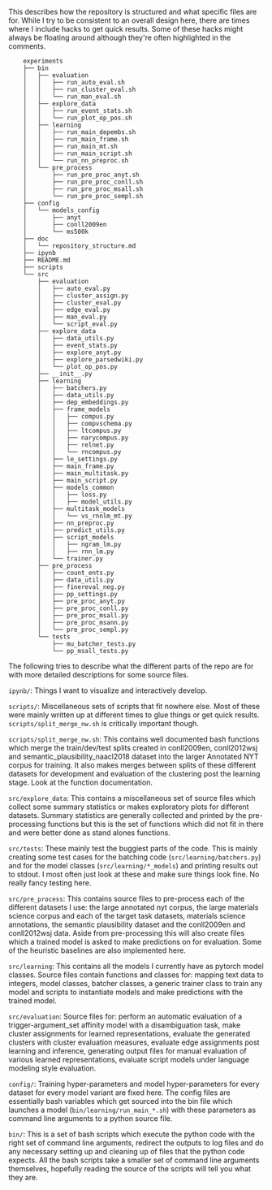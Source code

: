 This describes how the repository is structured and what specific files are for. While I try to be consistent to an overall design here, there are times where I include hacks to get quick results. Some of these hacks might always be floating around although they're often highlighted in the comments.

        experiments
        ├── bin
        │   ├── evaluation
        │   │   ├── run_auto_eval.sh
        │   │   ├── run_cluster_eval.sh
        │   │   └── run_man_eval.sh
        │   ├── explore_data
        │   │   ├── run_event_stats.sh
        │   │   └── run_plot_op_pos.sh
        │   ├── learning
        │   │   ├── run_main_depembs.sh
        │   │   ├── run_main_frame.sh
        │   │   ├── run_main_mt.sh
        │   │   ├── run_main_script.sh
        │   │   └── run_nn_preproc.sh
        │   └── pre_process
        │       ├── run_pre_proc_anyt.sh
        │       ├── run_pre_proc_conll.sh
        │       ├── run_pre_proc_msall.sh
        │       └── run_pre_proc_sempl.sh
        ├── config
        │   └── models_config
        │       ├── anyt
        │       ├── conll2009en
        │       └── ms500k
        ├── doc
        │   └── repository_structure.md
        ├── ipynb
        ├── README.md
        ├── scripts
        └── src
            ├── evaluation
            │   ├── auto_eval.py
            │   ├── cluster_assign.py
            │   ├── cluster_eval.py
            │   ├── edge_eval.py
            │   ├── man_eval.py
            │   └── script_eval.py
            ├── explore_data
            │   ├── data_utils.py
            │   ├── event_stats.py
            │   ├── explore_anyt.py
            │   ├── explore_parsedwiki.py
            │   └── plot_op_pos.py
            ├── __init__.py
            ├── learning
            │   ├── batchers.py
            │   ├── data_utils.py
            │   ├── dep_embeddings.py
            │   ├── frame_models
            │   │   ├── compus.py
            │   │   ├── compvschema.py
            │   │   ├── ltcompus.py
            │   │   ├── narycompus.py
            │   │   ├── relnet.py
            │   │   └── rncompus.py
            │   ├── le_settings.py
            │   ├── main_frame.py
            │   ├── main_multitask.py
            │   ├── main_script.py
            │   ├── models_common
            │   │   ├── loss.py
            │   │   ├── model_utils.py
            │   ├── multitask_models
            │   │   └── vs_rnnlm_mt.py
            │   ├── nn_preproc.py
            │   ├── predict_utils.py
            │   ├── script_models
            │   │   ├── ngram_lm.py
            │   │   ├── rnn_lm.py
            │   └── trainer.py
            ├── pre_process
            │   ├── count_ents.py
            │   ├── data_utils.py
            │   ├── finereval_neg.py
            │   ├── pp_settings.py
            │   ├── pre_proc_anyt.py
            │   ├── pre_proc_conll.py
            │   ├── pre_proc_msall.py
            │   ├── pre_proc_msann.py
            │   └── pre_proc_sempl.py
            └── tests
                ├── mu_batcher_tests.py
                └── pp_msall_tests.py

The following tries to describe what the different parts of the repo are for with more detailed descriptions for some source files.

`ipynb/`: Things I want to visualize and interactively develop.

`scripts/`: Miscellaneous sets of scripts that fit nowhere else. Most of these were mainly written up at different times to glue things or get quick results. `scripts/split_merge_nw.sh` is critically important though.

`scripts/split_merge_nw.sh`: This contains well documented bash functions which merge the train/dev/test splits created in conll2009en, conll2012wsj and semantic\_plausibility\_naacl2018 dataset into the larger Annotated NYT corpus for training. It also makes merges between splits of these different datasets for development and evaluation of the clustering post the learning stage. Look at the function documentation.

`src/explore_data`: This contains a miscellaneous set of source files which collect some summary statistics or makes exploratory plots for different datasets. Summary statistics are generally collected and printed by the pre-processing functions but this is the set of functions which did not fit in there and were better done as stand alones functions.

`src/tests`: These mainly test the buggiest parts of the code. This is mainly creating some test cases for the batching code (`src/learning/batchers.py`) and for the model classes (`src/learning/*_models`) and printing results out to stdout. I most often just look at these and make sure things look fine. No really fancy testing here.

`src/pre_process`: This contains source files to pre-process each of the different datasets I use: the large annotated nyt corpus, the large materials science corpus and each of the target task datasets, materials science annotations, the semantic plausibility dataset and the conll2009en and conll2012wsj data. Aside from pre-processing this will also create files which a trained model is asked to make predictions on for evaluation. Some of the heuristic baselines are also implemented here.

`src/learning`: This contains all the models I currently have as pytorch model classes. Source files contain functions and classes for: mapping text data to integers, model classes, batcher classes, a generic trainer class to train any model and scripts to instantiate models and make predictions with the trained model.

`src/evaluation`: Source files for: perform an automatic evaluation of a trigger-argument_set affinity model with a disambiguation task, make cluster assignments for learned representations, evaluate the generated clusters with cluster evaluation measures, evaluate edge assignments post learning and inference, generating output files for manual evaluation of various learned representations, evaluate script models under language modeling style evaluation.

`config/`: Training hyper-parameters and model hyper-parameters for every dataset for every model variant are fixed here. The config files are essentially bash variables which get sourced into the bin file which launches a model (`bin/learning/run_main_*.sh`) with these parameters as command line arguments to a python source file.

`bin/`: This is a set of bash scripts which execute the python code with the right set of command line arguments, redirect the outputs to log files and do any necessary setting up and cleaning up of files that the python code expects. All the bash scripts take a smaller set of command line arguments themselves, hopefully reading the source of the scripts will tell you what they are.
